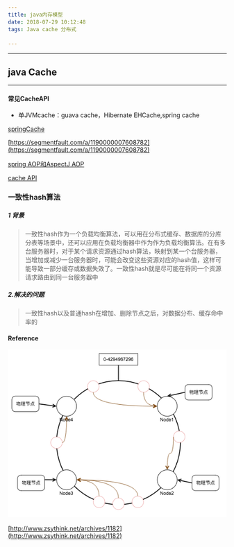 ```yaml
---
title: java内存模型
date: 2018-07-29 10:12:48
tags: Java cache 分布式

---
```

***
## java Cache
***

#### 常见CacheAPI
* 单JVMcache：guava cache，Hibernate EHCache,spring cache


[springCache](https://blog.csdn.net/dm_vincent/article/details/57526325)

[https://segmentfault.com/a/1190000007608782](https://segmentfault.com/a/1190000007608782)

[spring AOP和AspectJ AOP](https://blog.csdn.net/dm_vincent/article/details/57526325)

[cache API](https://blog.csdn.net/wireless_com/article/details/79277272)

### 一致性hash算法

##### 1 背景
>一致性hash作为一个负载均衡算法，可以用在分布式缓存、数据库的分库分表等场景中，还可以应用在负载均衡器中作为作为负载均衡算法。在有多台服务器时，对于某个请求资源通过hash算法，映射到某一个台服务器，当增加或减少一台服务器时，可能会改变这些资源对应的hash值，这样可能导致一部分缓存或数据失效了。一致性hash就是尽可能在将同一个资源请求路由到同一台服务器中

##### 2.解决的问题

> 一致性hash以及普通hash在增加、删除节点之后，对数据分布、缓存命中率的

#### Reference
![一致性hash原理](pic/一致性hash原理.png)

[http://www.zsythink.net/archives/1182](http://www.zsythink.net/archives/1182)
